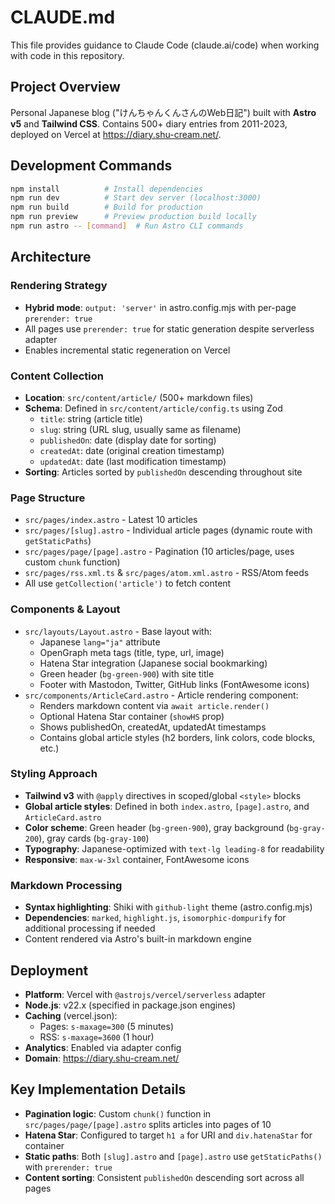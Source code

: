 # CLAUDE.md

This file provides guidance to Claude Code (claude.ai/code) when working with code in this repository.

## Project Overview

Personal Japanese blog ("けんちゃんくんさんのWeb日記") built with **Astro v5** and **Tailwind CSS**. Contains 500+ diary entries from 2011-2023, deployed on Vercel at https://diary.shu-cream.net/.

## Development Commands

```bash
npm install          # Install dependencies
npm run dev          # Start dev server (localhost:3000)
npm run build        # Build for production
npm run preview      # Preview production build locally
npm run astro -- [command]  # Run Astro CLI commands
```

## Architecture

### Rendering Strategy
- **Hybrid mode**: `output: 'server'` in astro.config.mjs with per-page `prerender: true`
- All pages use `prerender: true` for static generation despite serverless adapter
- Enables incremental static regeneration on Vercel

### Content Collection
- **Location**: `src/content/article/` (500+ markdown files)
- **Schema**: Defined in `src/content/article/config.ts` using Zod
  - `title`: string (article title)
  - `slug`: string (URL slug, usually same as filename)
  - `publishedOn`: date (display date for sorting)
  - `createdAt`: date (original creation timestamp)
  - `updatedAt`: date (last modification timestamp)
- **Sorting**: Articles sorted by `publishedOn` descending throughout site

### Page Structure
- `src/pages/index.astro` - Latest 10 articles
- `src/pages/[slug].astro` - Individual article pages (dynamic route with `getStaticPaths`)
- `src/pages/page/[page].astro` - Pagination (10 articles/page, uses custom `chunk` function)
- `src/pages/rss.xml.ts` & `src/pages/atom.xml.astro` - RSS/Atom feeds
- All use `getCollection('article')` to fetch content

### Components & Layout
- `src/layouts/Layout.astro` - Base layout with:
  - Japanese `lang="ja"` attribute
  - OpenGraph meta tags (title, type, url, image)
  - Hatena Star integration (Japanese social bookmarking)
  - Green header (`bg-green-900`) with site title
  - Footer with Mastodon, Twitter, GitHub links (FontAwesome icons)
- `src/components/ArticleCard.astro` - Article rendering component:
  - Renders markdown content via `await article.render()`
  - Optional Hatena Star container (`showHS` prop)
  - Shows publishedOn, createdAt, updatedAt timestamps
  - Contains global article styles (h2 borders, link colors, code blocks, etc.)

### Styling Approach
- **Tailwind v3** with `@apply` directives in scoped/global `<style>` blocks
- **Global article styles**: Defined in both `index.astro`, `[page].astro`, and `ArticleCard.astro`
- **Color scheme**: Green header (`bg-green-900`), gray background (`bg-gray-200`), gray cards (`bg-gray-100`)
- **Typography**: Japanese-optimized with `text-lg leading-8` for readability
- **Responsive**: `max-w-3xl` container, FontAwesome icons

### Markdown Processing
- **Syntax highlighting**: Shiki with `github-light` theme (astro.config.mjs)
- **Dependencies**: `marked`, `highlight.js`, `isomorphic-dompurify` for additional processing if needed
- Content rendered via Astro's built-in markdown engine

## Deployment

- **Platform**: Vercel with `@astrojs/vercel/serverless` adapter
- **Node.js**: v22.x (specified in package.json engines)
- **Caching** (vercel.json):
  - Pages: `s-maxage=300` (5 minutes)
  - RSS: `s-maxage=3600` (1 hour)
- **Analytics**: Enabled via adapter config
- **Domain**: https://diary.shu-cream.net/

## Key Implementation Details

- **Pagination logic**: Custom `chunk()` function in `src/pages/page/[page].astro` splits articles into pages of 10
- **Hatena Star**: Configured to target `h1 a` for URI and `div.hatenaStar` for container
- **Static paths**: Both `[slug].astro` and `[page].astro` use `getStaticPaths()` with `prerender: true`
- **Content sorting**: Consistent `publishedOn` descending sort across all pages
